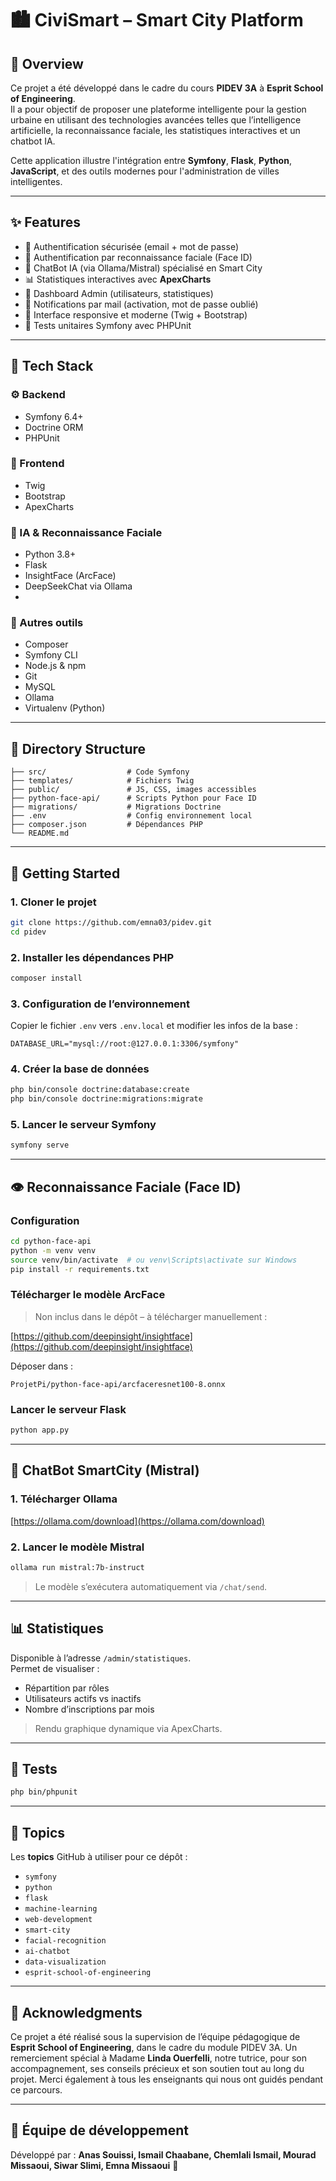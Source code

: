 # 🏙️ CiviSmart – Smart City Platform

## 📝 Overview

Ce projet a été développé dans le cadre du cours **PIDEV 3A** à **Esprit School of Engineering**.  
Il a pour objectif de proposer une plateforme intelligente pour la gestion urbaine en utilisant des technologies avancées telles que l’intelligence artificielle, la reconnaissance faciale, les statistiques interactives et un chatbot IA.  

Cette application illustre l'intégration entre **Symfony**, **Flask**, **Python**, **JavaScript**, et des outils modernes pour l'administration de villes intelligentes.

---

## ✨ Features

- 🔐 Authentification sécurisée (email + mot de passe)
- 🧠 Authentification par reconnaissance faciale (Face ID)
- 💬 ChatBot IA (via Ollama/Mistral) spécialisé en Smart City
- 📊 Statistiques interactives avec **ApexCharts**
- 👤 Dashboard Admin (utilisateurs, statistiques)
- 📧 Notifications par mail (activation, mot de passe oublié)
- 📱 Interface responsive et moderne (Twig + Bootstrap)
- 🧪 Tests unitaires Symfony avec PHPUnit

---

## 🧰 Tech Stack

### ⚙️ Backend

- Symfony 6.4+
- Doctrine ORM
- PHPUnit

### 🎨 Frontend

- Twig
- Bootstrap
- ApexCharts

### 🤖 IA & Reconnaissance Faciale

- Python 3.8+
- Flask
- InsightFace (ArcFace)
- DeepSeekChat via Ollama
- 

### 🧩 Autres outils

- Composer
- Symfony CLI
- Node.js & npm
- Git
- MySQL
- Ollama
- Virtualenv (Python)

---

## 📁 Directory Structure

```
├── src/                  # Code Symfony
├── templates/            # Fichiers Twig
├── public/               # JS, CSS, images accessibles
├── python-face-api/      # Scripts Python pour Face ID
├── migrations/           # Migrations Doctrine
├── .env                  # Config environnement local
├── composer.json         # Dépendances PHP
└── README.md
```

---

## 🚀 Getting Started

### 1. Cloner le projet

```bash
git clone https://github.com/emna03/pidev.git
cd pidev
```

### 2. Installer les dépendances PHP

```bash
composer install
```

### 3. Configuration de l’environnement

Copier le fichier `.env` vers `.env.local` et modifier les infos de la base :

```dotenv
DATABASE_URL="mysql://root:@127.0.0.1:3306/symfony"
```

### 4. Créer la base de données

```bash
php bin/console doctrine:database:create
php bin/console doctrine:migrations:migrate
```

### 5. Lancer le serveur Symfony

```bash
symfony serve
```

---

## 👁️ Reconnaissance Faciale (Face ID)

### Configuration

```bash
cd python-face-api
python -m venv venv
source venv/bin/activate  # ou venv\Scripts\activate sur Windows
pip install -r requirements.txt
```

### Télécharger le modèle ArcFace

> Non inclus dans le dépôt – à télécharger manuellement :

[https://github.com/deepinsight/insightface](https://github.com/deepinsight/insightface)

Déposer dans :
```
ProjetPi/python-face-api/arcfaceresnet100-8.onnx
```

### Lancer le serveur Flask

```bash
python app.py
```

---

## 💬 ChatBot SmartCity (Mistral)

### 1. Télécharger Ollama

[https://ollama.com/download](https://ollama.com/download)

### 2. Lancer le modèle Mistral

```bash
ollama run mistral:7b-instruct
```

> Le modèle s’exécutera automatiquement via `/chat/send`.

---

## 📊 Statistiques

Disponible à l’adresse `/admin/statistiques`.  
Permet de visualiser :

- Répartition par rôles
- Utilisateurs actifs vs inactifs
- Nombre d’inscriptions par mois

> Rendu graphique dynamique via ApexCharts.

---

## 🧪 Tests

```bash
php bin/phpunit
```

---

## 🧠 Topics

Les **topics** GitHub à utiliser pour ce dépôt :

- `symfony`
- `python`
- `flask`
- `machine-learning`
- `web-development`
- `smart-city`
- `facial-recognition`
- `ai-chatbot`
- `data-visualization`
- `esprit-school-of-engineering`

---

## 🙌 Acknowledgments

Ce projet a été réalisé sous la supervision de l’équipe pédagogique de **Esprit School of Engineering**, dans le cadre du module PIDEV 3A.
Un remerciement spécial à Madame **Linda Ouerfelli**, notre tutrice, pour son accompagnement, ses conseils précieux et son soutien tout au long du projet.
Merci également à tous les enseignants qui nous ont guidés pendant ce parcours.

---

## 👥 Équipe de développement

Développé par :
**Anas Souissi, Ismail Chaabane, Chemlali Ismail, Mourad Missaoui, Siwar Slimi, Emna Missaoui** 🚀